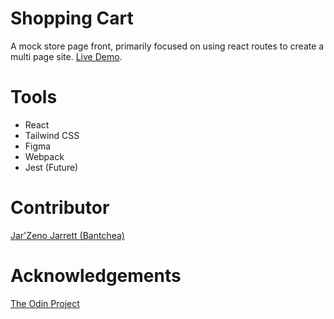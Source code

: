 # Shopping Cart
A mock store page front, primarily focused on using react routes to create a multi page site.
[Live Demo](https://bantchee.github.io/shopping-cart).

# Tools
* React
* Tailwind CSS
* Figma
* Webpack
* Jest (Future)

# Contributor
[Jar'Zeno Jarrett (Bantchea)](https://github.com/Bantchee)

# Acknowledgements
[The Odin Project](https://www.theodinproject.com/)